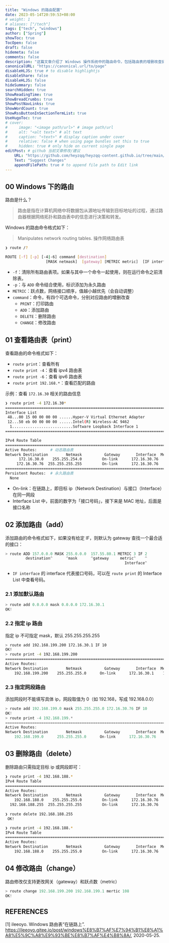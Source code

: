 ```yaml
---
title: "Windows 的路由配置"
date: 2023-05-14T20:59:53+08:00
# weight: 1
# aliases: ["/tech"]
tags: ["tech", "windows"]
author: ["Spring"]
showToc: true
TocOpen: false
draft: false
hidemeta: false
comments: false
description: "这篇文章介绍了 Windows 操作系统中的路由命令，包括路由表的增删改查操作。使用 route print 命令可以查看所有路由或指定相应条件的路由，使用 route add 命令可以添加默认路由、指定 IP 的路由以及指定网段的路由，使用 route delete 命令可以删除指定 IP 或网段的路由，使用 route change 命令可以修改网关和跃点数。"
canonicalURL: "https://canonical.url/to/page"
disableHLJS: true # to disable highlightjs
disableShare: false
disableHLJS: false
hideSummary: false
searchHidden: true
ShowReadingTime: true
ShowBreadCrumbs: true
ShowPostNavLinks: true
ShowWordCount: true
ShowRssButtonInSectionTermList: true
UseHugoToc: true
# cover:
#     image: "<image path/url>" # image path/url
#     alt: "<alt text>" # alt text
#     caption: "<text>" # display caption under cover
#     relative: false # when using page bundles set this to true
#     hidden: true # only hide on current single page
editPost: # github 当前文章修改/建议
    URL: "https://github.com/heyzqq/heyzqq-content.github.io/tree/main/content"
    Text: "Suggest Changes"
    appendFilePath: true # to append file path to Edit link
---
```


## 00 Windows 下的路由

路由是什么？
> 路由是指在计算机网络中将数据包从源地址传输到目标地址的过程，通过路由器根据网络拓扑和路由表中的信息进行决策和转发。


Windows 的路由命令格式如下：

> Manipulates network routing tables. 操作网络路由表

```sh
❯ route /?

ROUTE [-f] [-p] [-4|-6] command [destination]
                  [MASK netmask]  [gateway] [METRIC metric]  [IF interface]
```

- `-f`：清除所有路由表项。如果与其中一个命令一起使用，则在运行命令之前清除表。
- `-p`：与 `ADD` 命令结合使用，标识添加为永久路由
- `METRIC`：跃点数，网络接口顺序，值越小越优先（会自动调整）
- `command`：命令，有四个可选命令，分别对应路由的增删改查
  - `PRINT`：打印路由
  - `ADD`：添加路由
  - `DELETE`：删除路由
  - `CHANGE`：修改路由

## 01 查看路由表（print）

查看路由的命令格式如下：

- `route print`：查看所有
- `route print -4`：查看 ipv4 路由表
- `route print -6`：查看 ipv6 路由表
- `route print 192.168.*`：查看匹配的路由

示例：查看 `172.16.30` 相关的路由信息

```sh
❯ route print -4 172.16.30*
===========================================================================
Interface List
 48...00 15 00 00 00 00 ......Hyper-V Virtual Ethernet Adapter
 12...50 eb 00 00 00 00 ......Intel(R) Wireless-AC 9462
  1...........................Software Loopback Interface 1
===========================================================================

IPv4 Route Table
===========================================================================
Active Routes:      # 动态路由表
Network Destination        Netmask          Gateway       Interface  Metric
      172.16.30.0    255.255.254.0         On-link      172.16.30.76    291
     172.16.30.76  255.255.255.255         On-link      172.16.30.76    291
===========================================================================
Persistent Routes:  # 永久路由表
  None
```

- On-link：在链路上，即目标 ip（Network Destination）与接口（Interface）在同一网段
- Interface List 中，前面的数字为「接口号码」，接下来是 MAC 地址，后面是接口名称

## 02 添加路由（add）

添加路由的命令格式如下，如果没有给定 IF，则默认为 gateway 查找一个最合适的接口：

```js
> route ADD 157.0.0.0 MASK 255.0.0.0  157.55.80.1 METRIC 3 IF 2
         destination^      ^mask      ^gateway     metric^    ^
                                                     Interface^
```

- `IF interface` 的 interface 代表接口号码，可以在 `route print` 的 Interface List 中查看号码。

### 2.1 添加默认路由

```js
> route add 0.0.0.0 mask 0.0.0.0 172.16.30.1
OK!
```

### 2.2 指定 ip 路由

指定 ip 不可指定 mask，默认 255.255.255.255

```sh
> route add 192.168.199.200 172.16.30.1 IF 10
OK!
> route print -4 192.168.199.200
===========================================================================
Active Routes:
Network Destination        Netmask          Gateway       Interface  Metric
    192.168.199.200    255.255.255.0      On-link      172.16.30.1    108
```

### 2.3 指定网段路由

添加网段时不能填写具体 ip，网段取值为 0（如 192.168，写成 192.168.0.0）

```js
> route add 192.168.199.0 mask 255.255.255.0 172.16.30.76 IF 10
OK!
> route print -4 192.168.199.*
===========================================================================
Active Routes:
Network Destination        Netmask          Gateway       Interface  Metric
    192.168.199.0      255.255.255.0      On-link      172.16.30.76    108
```

## 03 删除路由（delete）

删除路由只需指定目标 ip 或网段即可：

```sh
❯ route print -4 192.168.188.*
IPv4 Route Table
===========================================================================
Active Routes:
Network Destination        Netmask          Gateway       Interface  Metric
    192.168.188.0    255.255.255.0         On-link      172.16.30.76    108
  192.168.188.255  255.255.255.255         On-link      172.16.30.76    291
  
❯ route delete 192.168.188.255
 OK!

❯ route print -4 192.168.188.*
IPv4 Route Table
===========================================================================
Active Routes:
Network Destination        Netmask          Gateway       Interface  Metric
    192.168.188.0    255.255.255.0         On-link      172.16.30.76    108
```

## 04 修改路由（change）

路由修改仅支持更改网关（gateway）和跃点数（metric）

```js
> route change 192.168.199.200 192.168.199.1 mertic 108
OK!
```

## REFERENCES

[1] ileeoyo. Windows 路由表“在链路上”. <https://ileeoyo.gitee.io/post/windows%E8%B7%AF%E7%94%B1%E8%A1%A8%E5%9C%A8%E9%93%BE%E8%B7%AF%E4%B8%8A/>, 2020-05-25.
